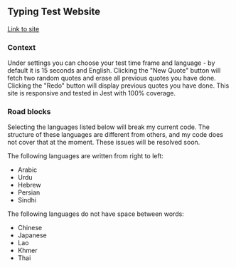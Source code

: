 ## Typing Test Website

[Link to site](https://peatype.herokuapp.com/)

### Context

Under settings you can choose your test time frame and language - by default it is 15 seconds and English. Clicking the "New Quote" button will fetch two random quotes and erase all previous quotes you have done. Clicking the "Redo" button will display previous quotes you have done. This site is responsive and tested in Jest with 100% coverage.

### Road blocks

Selecting the languages listed below will break my current code. The structure of these languages are different from others, and my code does not cover that at the moment. These issues will be resolved soon.

The following languages are written from right to left:

- Arabic
- Urdu
- Hebrew
- Persian
- Sindhi

The following languages do not have space between words:

- Chinese
- Japanese
- Lao
- Khmer
- Thai
